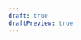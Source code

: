 ```yaml
---
draft: true
draftPreview: true
---
```

<script setup>
import {data} from './data/book.data.js'
</script>

<LinkCardGroup :data="data" />
